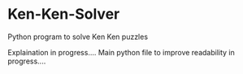 # Ken-Ken-Solver
Python program to solve Ken Ken puzzles

Explaination in progress....
Main python file to improve readability in progress....
